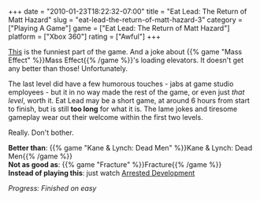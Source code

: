 +++
date = "2010-01-23T18:22:32-07:00"
title = "Eat Lead: The Return of Matt Hazard"
slug = "eat-lead-the-return-of-matt-hazard-3"
category = ["Playing A Game"]
game = ["Eat Lead: The Return of Matt Hazard"]
platform = ["Xbox 360"]
rating = ["Awful"]
+++

<a href="http://www.gametrailers.com/video/hazard-vs-eat-lead/44815">This</a> is the funniest part of the game.  And a joke about {{% game "Mass Effect" %}}Mass Effect{{% /game %}}'s loading elevators.  It doesn't get any better than those!  Unfortunately.

The last level did have a few humorous touches - jabs at game studio employees - but it in no way made the rest of the game, or even just <i>that level</i>, worth it.  Eat Lead may be a short game, at around 6 hours from start to finish, but is still <b>too long</b> for what it is.  The lame jokes and tiresome gameplay wear out their welcome within the first two levels.

Really.  Don't bother.

<b>Better than</b>: {{% game "Kane &amp; Lynch: Dead Men" %}}Kane &amp; Lynch: Dead Men{{% /game %}}  
<b>Not as good as</b>: {{% game "Fracture" %}}Fracture{{% /game %}}  
<b>Instead of playing this</b>: just watch <a href="http://www.amazon.com/dp/B000JJ3Y78">Arrested Development</a>

<i>Progress: Finished on easy</i>